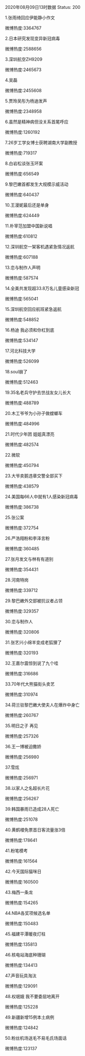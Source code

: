2020年08月09日13时数据
Status: 200

1.张雨绮回应伊能静小作文

微博热度:3364767

2.日本研究发现变异新冠病毒

微博热度:2588656

3.深圳航空ZH9209

微博热度:2465673

4.吴磊

微博热度:2455608

5.贾玲吴彤为杨迪发声

微博热度:2348958

6.虽然是精神病但没关系首尾呼应

微博热度:1260192

7.26岁工学女博士获聘湖南大学副教授

微博热度:719317

8.白岩松谈张玉环案

微博热度:656549

9.黎巴嫩首都发生大规模示威活动

微博热度:640437

10.王漫妮最后还是单身

微博热度:624449

11.朴宰范加盟中国新说唱

微博热度:610812

12.深圳航空一架客机遇紧急情况返航

微博热度:607188

13.恋与制作人声明

微博热度:587574

14.全美共发现超33.8万名儿童感染新冠

微博热度:565041

15.深圳航空回应航班紧急返航

微博热度:548852

16.杨迪 我必须和你杠到底

微博热度:534147

17.河北科技大学

微博热度:526099

18.soul崩了

微博热度:512463

19.35名老兵守护去世战友女儿长大

微博热度:488789

20.木工爷爷为小孙子做螳螂车

微博热度:484996

21.时代少年团 姐姐真漂亮

微博热度:482574

22.微软

微博热度:450794

23.大爷卖鹅违章交警全部买下

微博热度:438579

24.美国每66人中就有1人感染新冠病毒

微博热度:386738

25.张公案

微博热度:372754

26.严浩翔粉和李泽言粉

微博热度:360485

27.张月发文与林有有道别

微博热度:354431

28.河南特岗

微博热度:339712

29.黎巴嫩外交部被抗议者占领

微博热度:329357

30.恋与制作人

微博热度:320806

31.张艺兴小绵羊变成老狐狸了

微博热度:320193

32.王嘉尔震惊到说了九个哇

微博热度:316686

33.70年代大熊猫街头卖艺

微博热度:310974

34.荷兰驻黎巴嫩大使夫人在爆炸中身亡

微博热度:260767

35.明日之子 再见

微博热度:257326

36.王一博被迫撒娇

微博热度:256980

37.雪炫

微博热度:256971

38.以家人之名超长片花

微博热度:256267

39.韩国暴雨已造成28人死亡

微博热度:251078

40.黄鹤楼免票首日客流量涨3倍

微博热度:178641

41.粉笔模考

微博热度:161564

42.今天国际猫咪日

微博热度:160500

43.梅西一条龙

微博热度:154265

44.NBA各奖项候选名单

微博热度:150483

45.福建平潭暖夜灯柱

微博热度:135813

46.核电站海底种珊瑚

微博热度:134413

47.声音玩具淘汰

微博热度:129091

48.权珉娥 我不要委屈地离开

微博热度:125228

49.新疆新增15例本土病例

微博热度:124842

50.粉丝机场送毛不易毛氏场面话

微博热度:123137

